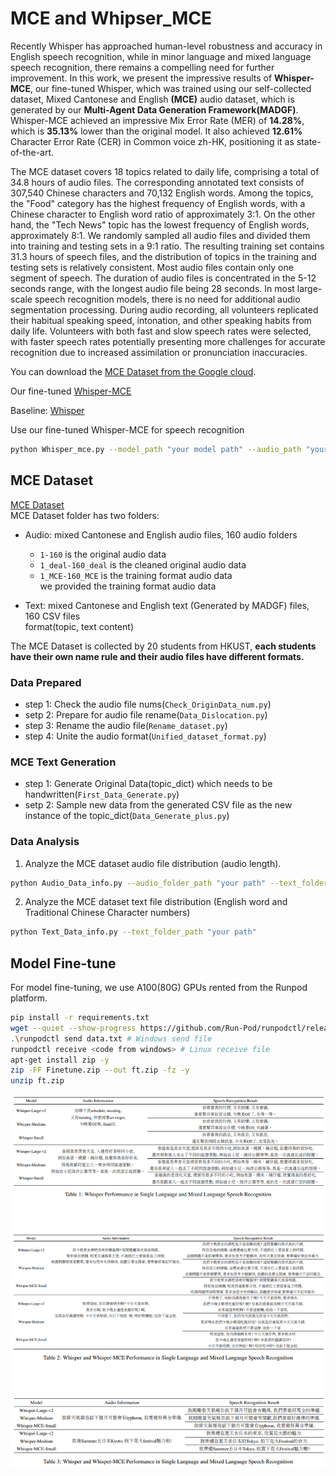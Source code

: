 # MCE and Whipser_MCE
Recently Whisper has approached human-level robustness and accuracy in English speech recognition, while in minor language and mixed language speech recognition, there remains a compelling need for further improvement. In this work, we present the impressive results of **Whisper-MCE**, our fine-tuned Whisper, which was trained using our self-collected dataset, Mixed Cantonese and English **(MCE)** audio dataset, which is generated by our **Multi-Agent Data Generation Framework(MADGF)**. Whisper-MCE achieved an impressive Mix Error Rate (MER) of **14.28%**, which is **35.13%** lower than the original model. It also achieved **12.61%** Character Error Rate (CER) in Common voice zh-HK, positioning it as state-of-the-art.

The MCE dataset covers 18 topics related to daily life, comprising a total of 34.8 hours of audio files. The corresponding annotated text consists of 307,540 Chinese characters and 70,132 English words. Among the topics, the "Food" category has the highest frequency of English words, with a Chinese character to English word ratio of approximately 3:1. On the other hand, the "Tech News" topic has the lowest frequency of English words, approximately 8:1. We randomly sampled all audio files and divided them into training and testing sets in a 9:1 ratio. The resulting training set contains 31.3 hours of speech files, and the distribution of topics in the training and testing sets is relatively consistent. Most audio files contain only one segment of speech. The duration of audio files is concentrated in the 5-12 seconds range, with the longest audio file being 28 seconds. In most large-scale speech recognition models, there is no need for additional audio segmentation processing. During audio recording, all volunteers replicated their habitual speaking speed, intonation, and other speaking habits from daily life. Volunteers with both fast and slow speech rates were selected, with faster speech rates potentially presenting more challenges for accurate recognition due to increased assimilation or pronunciation inaccuracies.

You can download the [MCE Dataset from the Google cloud](https://drive.google.com/file/d/1CFgHxTzYBKnIkRVBdCwlJXahZq3Zi87B/view?usp=sharing).

Our fine-tuned [Whisper-MCE](https://drive.google.com/file/d/14_IFvi0z8zHNJGYetpW5GHxbS0z6p0dt/view?usp=sharing)</br>

Baseline: [Whisper](https://github.com/openai/whisper)

Use our fine-tuned Whisper-MCE for speech recognition
```bash
python Whisper_mce.py --model_path "your model path" --audio_path "your test audio path"
```


## MCE Dataset
[MCE Dataset](https://drive.google.com/file/d/1CFgHxTzYBKnIkRVBdCwlJXahZq3Zi87B/view?usp=sharing)</br>
MCE Dataset folder has two folders:</br>
- Audio: mixed Cantonese and English audio files, 160 audio folders</br>
  - `1-160` is the original audio data</br>
  - `1_deal-160_deal` is the cleaned original audio data</br>
  - `1_MCE-160_MCE` is the training format audio data</br>
we provided the training format audio data </br>

- Text: mixed Cantonese and English text (Generated by MADGF) files, 160 CSV files</br>
format(topic, text content)</br>

The MCE Dataset is collected by 20 students from HKUST, **each students have their own name rule and their audio files have different formats.**



### Data Prepared
- step 1: Check the audio file nums(`Check_OriginData_num.py`)
- setp 2: Prepare for audio file rename(`Data_Dislocation.py`)
- step 3: Rename the audio file(`Rename_dataset.py`)
- step 4: Unite the audio format(`Unified_dataset_format.py`)

### MCE Text Generation
- step 1: Generate Original Data(topic_dict) which needs to be handwritten(`First_Data_Generate.py`)
- setp 2: Sample new data from the generated CSV file as the new instance of the topic_dict(`Data_Generate_plus.py`)

### Data Analysis
1. Analyze the MCE dataset audio file distribution (audio length).
```bash
python Audio_Data_info.py --audio_folder_path "your path" --text_folder_path "your path"
```

2. Analyze the MCE dataset text file distribution (English word and Traditional Chinese Character numbers)
```bash
python Text_Data_info.py --text_folder_path "your path"
```

## Model Fine-tune
For model fine-tuning, we use A100(80G) GPUs rented from the Runpod platform.

```bash
pip install -r requirements.txt
wget --quiet --show-progress https://github.com/Run-Pod/runpodctl/releases/download/v1.10.0/runpodctl-linux-amd -O runpodctl && chmod +x runpodctl && sudo cp runpodctl /usr/bin/runpodctl
.\runpodctl send data.txt # Windows send file
runpodctl receive <code from windows> # Linux receive file
apt-get install zip -y
zip -FF Finetune.zip --out ft.zip -fz -y
unzip ft.zip
```
![appendix](./appendix.png)
